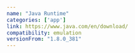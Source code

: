 ```yaml
---
name: "Java Runtime"
categories: ['app']
link: https://www.java.com/en/download/
compatibility: emulation
versionFrom: "1.8.0_381"
---
```



